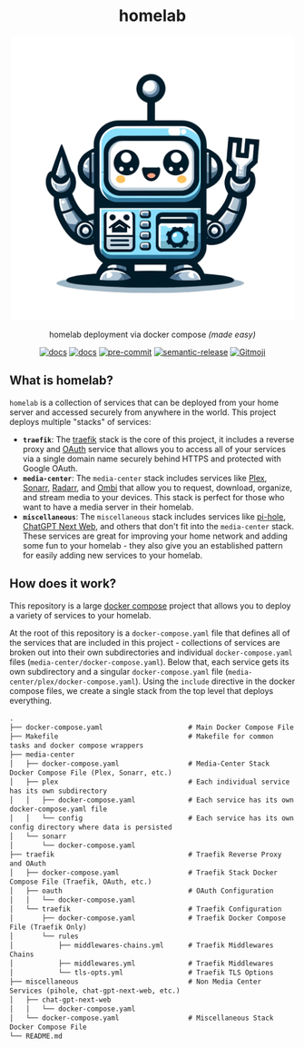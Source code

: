 <div align="center">
 <h1>homelab</h1>
  <img src="static/homelab.png" alt="homelab" width="500" />
  <p align="center">
    homelab deployment via docker compose <i>(made easy)</i>
  </p>
  <a href="https://github.com/juftin/homelab/"><img src="https://img.shields.io/github/v/release/juftin/homelab?color=blue&label=%F0%9F%A4%96%20homelab" alt="docs"></a>
  <a href="https://juftin.com/homelab/"><img src="https://img.shields.io/static/v1?message=docs&color=526CFE&logo=Material+for+MkDocs&logoColor=FFFFFF&label=" alt="docs"></a>
  <a href="https://github.com/pre-commit/pre-commit"><img src="https://img.shields.io/badge/pre--commit-enabled-lightgreen?logo=pre-commit" alt="pre-commit"></a>
  <a href="https://github.com/semantic-release/semantic-release"><img src="https://img.shields.io/badge/%20%20%F0%9F%93%A6%F0%9F%9A%80-semantic--release-e10079.svg" alt="semantic-release"></a>
  <a href="https://gitmoji.dev"><img src="https://img.shields.io/badge/gitmoji-%20😜%20😍-FFDD67.svg" alt="Gitmoji"></a>
</div>

## What is homelab?

`homelab` is a collection of services that can be deployed from your home server and accessed
securely from anywhere in the world. This project deploys multiple "stacks" of services:

-   **`traefik`**: The [traefik] stack is the core of this project, it includes a reverse proxy
    and [OAuth] service that allows you to access all of your services via a single domain name
    securely behind HTTPS and protected with Google OAuth.
-   **`media-center`**: The `media-center` stack includes services like [Plex], [Sonarr], [Radarr], and
    [Ombi] that allow you to request, download, organize, and stream media to your devices. This stack
    is perfect for those who want to have a media server in their homelab.
-   **`miscellaneous`**: The `miscellaneous` stack includes services like [pi-hole],
    [ChatGPT Next Web], and others that don't fit into the `media-center` stack.
    These services are great for improving your home network and adding some fun
    to your homelab - they also give you an established pattern for easily adding
    new services to your homelab.

## How does it work?

This repository is a large [docker compose](https://docs.docker.com/compose/)
project that allows you to deploy a variety of services to your homelab.

At the root of this repository is a `docker-compose.yaml` file that defines
all of the services that are included in this project - collections of services
are broken out into their own subdirectories and individual
`docker-compose.yaml` files (`media-center/docker-compose.yaml`). Below that,
each service gets its own subdirectory and a singular `docker-compose.yaml` file
(`media-center/plex/docker-compose.yaml`). Using the `include` directive in the
docker compose files, we create a single stack from the top level that deploys
everything.

```text
.
├── docker-compose.yaml                     # Main Docker Compose File
├── Makefile                                # Makefile for common tasks and docker compose wrappers
├── media-center
│   ├── docker-compose.yaml                 # Media-Center Stack Docker Compose File (Plex, Sonarr, etc.)
│   ├── plex                                # Each individual service has its own subdirectory
│   │   ├── docker-compose.yaml             # Each service has its own docker-compose.yaml file
│   │   └── config                          # Each service has its own config directory where data is persisted
│   └── sonarr
│       └── docker-compose.yaml
├── traefik                                 # Traefik Reverse Proxy and OAuth
│   ├── docker-compose.yaml                 # Traefik Stack Docker Compose File (Traefik, OAuth, etc.)
│   ├── oauth                               # OAuth Configuration
│   │   └── docker-compose.yaml
│   └── traefik                             # Traefik Configuration
│       ├── docker-compose.yaml             # Traefik Docker Compose File (Traefik Only)
│       └── rules
│           ├── middlewares-chains.yml      # Traefik Middlewares Chains
│           ├── middlewares.yml             # Traefik Middlewares
│           └── tls-opts.yml                # Traefik TLS Options
├── miscellaneous                           # Non Media Center Services (pihole, chat-gpt-next-web, etc.)
│   ├── chat-gpt-next-web
│   │   └── docker-compose.yaml
│   └── docker-compose.yaml                 # Miscellaneous Stack Docker Compose File
└── README.md
```

[traefik]: https://github.com/traefik/traefik
[OAuth]: https://github.com/thomseddon/traefik-forward-auth
[Plex]: https://www.plex.tv/
[Sonarr]: https://github.com/sonarr/sonarr
[Radarr]: https://github.com/Radarr/Radarr
[Ombi]: https://github.com/Ombi-app/Ombi
[ChatGPT Next Web]: https://github.com/ChatGPTNextWeb/ChatGPT-Next-Web
[pi-hole]: https://github.com/pi-hole/pi-hole
